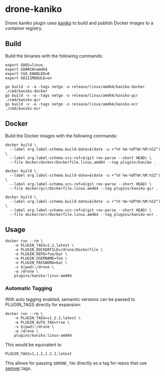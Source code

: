 # drone-kaniko

Drone kaniko plugin uses [kaniko](https://github.com/GoogleContainerTools/kaniko) to build and publish Docker images to a container registry.

## Build

Build the binaries with the following commands:

```console
export GOOS=linux
export GOARCH=amd64
export CGO_ENABLED=0
export GO111MODULE=on

go build -v -a -tags netgo -o release/linux/amd64/kaniko-docker ./cmd/kaniko-docker
go build -v -a -tags netgo -o release/linux/amd64/kaniko-gcr ./cmd/kaniko-gcr
go build -v -a -tags netgo -o release/linux/amd64/kaniko-ecr ./cmd/kaniko-ecr
```

## Docker

Build the Docker images with the following commands:

```console
docker build \
  --label org.label-schema.build-date=$(date -u +"%Y-%m-%dT%H:%M:%SZ") \
  --label org.label-schema.vcs-ref=$(git rev-parse --short HEAD) \
  --file docker/docker/Dockerfile.linux.amd64 --tag plugins/kaniko .

docker build \
  --label org.label-schema.build-date=$(date -u +"%Y-%m-%dT%H:%M:%SZ") \
  --label org.label-schema.vcs-ref=$(git rev-parse --short HEAD) \
  --file docker/gcr/Dockerfile.linux.amd64 --tag plugins/kaniko-gcr .

docker build \
  --label org.label-schema.build-date=$(date -u +"%Y-%m-%dT%H:%M:%SZ") \
  --label org.label-schema.vcs-ref=$(git rev-parse --short HEAD) \
  --file docker/ecr/Dockerfile.linux.amd64 --tag plugins/kaniko-ecr .
```

## Usage

```console
docker run --rm \
    -e PLUGIN_TAGS=1.2,latest \
    -e PLUGIN_DOCKERFILE=/drone/Dockerfile \
    -e PLUGIN_REPO=foo/bar \
    -e PLUGIN_USERNAME=foo \
    -e PLUGIN_PASSWORD=bar \
    -v $(pwd):/drone \
    -w /drone \
    plugins/kaniko:linux-amd64
```

### Automatic Tagging

With auto tagging enabled, semantic versions can be passed to PLUGIN_TAGS directly for expansion:

```console
docker run --rm \
    -e PLUGIN_TAGS=v1.2.3,latest \
    -e PLUGIN_AUTO_TAG=true \
    -v $(pwd):/drone \
    -w /drone \
    plugins/kaniko:linux-amd64
```

This would be equivalent to

```
PLUGIN_TAGS=1,1.2,1.2.3,latest
```

This allows for passing `$DRONE_TAG` directly as a tag for repos that use [semver](https://semver.org) tags.
